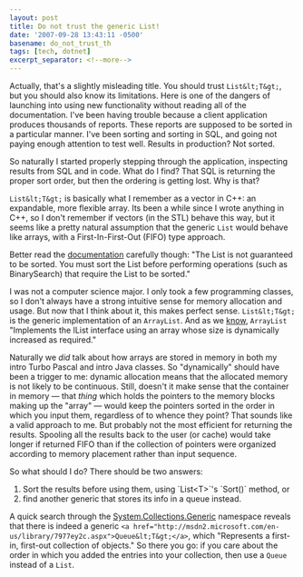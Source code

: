 ```yaml
---
layout: post
title: Do not trust the generic List!
date: '2007-09-28 13:43:11 -0500'
basename: do_not_trust_th
tags: [tech, dotnet]
excerpt_separator: <!--more-->
---
```


Actually, that's a slightly misleading title. You should trust `List&lt;T&gt;`,
but you should also know its limitations. Here is one of the dangers of
launching into using new functionality without reading all of the documentation.
I've been having trouble because a client application produces thousands of
reports. These reports are supposed to be sorted in a particular manner. I've
been sorting and sorting in SQL, and going not paying enough attention to test
well. Results in production? Not sorted.

So naturally I started properly stepping through the application, inspecting
results from SQL and in code. What do I find? That SQL is returning the proper
sort order, but then the ordering is getting lost. Why is that?

<!--more-->

`List&lt;T&gt;` is basically what I remember as a vector in C++: an expandable,
more flexible array. Its been a while since I wrote anything in C++, so I don't
remember if vectors (in the STL) behave this way, but it seems like a pretty
natural assumption that the generic `List` would behave like arrays, with a
First-In-First-Out (FIFO) type approach.

Better read the <a
href="http://msdn2.microsoft.com/en-us/library/6sh2ey19(vs.80).aspx">documentation</a>
carefully though: "The List is not guaranteed to be sorted. You must sort the
List before performing operations (such as BinarySearch) that require the List
to be sorted."

I was not a computer science major. I only took a few programming classes, so I
don't always have a strong intuitive sense for memory allocation and usage. But
now that I think about it, this makes perfect sense. `List&lt;T&gt;` is the
generic implementation of an `ArrayList`. And as we <a
href="http://msdn2.microsoft.com/en-us/library/system.collections.arraylist(VS.80).aspx">know</a>,
`ArrayList` "Implements the IList interface using an array whose size is
dynamically increased as required."

Naturally we _did_ talk about how arrays are stored in memory in both my intro
Turbo Pascal and intro Java classes. So "dynamically" should have been a trigger
to me: dynamic allocation means that the allocated memory is not likely to be
continuous. Still, doesn't it make sense that the container in memory &mdash;
that _thing_ which holds the pointers to the memory blocks making up the "array"
&mdash; would keep the pointers sorted in the order in which you input them,
regardless of to whence they point? That sounds like a valid approach to me. But
probably not the most efficient for returning the results. Spooling all the
results back to the user (or cache) would take longer if returned FIFO than if
the collection of pointers were organized according to memory placement rather
than input sequence.

So what should I do? There should be two answers:

<ol>
<li>Sort the results before using them, using `List&lt;T&gt;`'s `Sort()` method, or</li>
<li>find another generic that stores its info in a queue instead.</li>
</ol>

A quick search through the <a
href="http://msdn2.microsoft.com/en-us/library/system.collections.generic.aspx">System.Collections.Generic</a>
namespace reveals that there is indeed a generic `<a
href="http://msdn2.microsoft.com/en-us/library/7977ey2c.aspx">Queue&lt;T&gt;</a>`,
which "Represents a first-in, first-out collection of objects." So there you go:
if you care about the order in which you added the entries into your collection,
then use a `Queue` instead of a `List`.
